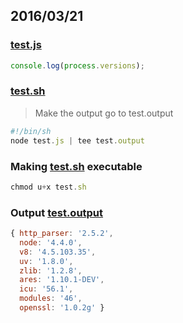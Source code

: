 ## 2016/03/21

### [test.js](https://github.com/bigdata-mindstorms/node-playground/blob/gh-pages/LivingProgram/2016/03/21/test.js)
```javascript
console.log(process.versions);
```

### [test.sh](https://github.com/bigdata-mindstorms/node-playground/blob/gh-pages/LivingProgram/2016/03/21/test.sh)
> Make the output go to test.output

```javascript
#!/bin/sh
node test.js | tee test.output
```

### Making [test.sh](https://github.com/bigdata-mindstorms/node-playground/blob/gh-pages/LivingProgram/2016/03/21/test.sh) executable
```javascript
chmod u+x test.sh
```
### Output [test.output](https://github.com/bigdata-mindstorms/node-playground/blob/gh-pages/LivingProgram/2016/03/21/test.output)
```javascript
{ http_parser: '2.5.2',
  node: '4.4.0',
  v8: '4.5.103.35',
  uv: '1.8.0',
  zlib: '1.2.8',
  ares: '1.10.1-DEV',
  icu: '56.1',
  modules: '46',
  openssl: '1.0.2g' }
  ```
